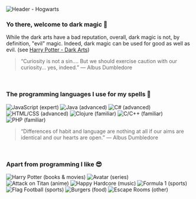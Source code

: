 ![Header - Hogwarts](https://images.ctfassets.net/usf1vwtuqyxm/3QQaEkThAnIAiXveGhJYD9/f79a571dbe9fd456d65e783040601fdc/hogwarts-castle-.jpg?fm=jpg)

### Yo there, welcome to dark magic 👋
While the dark arts have a bad reputation, overall, dark magic is not, by definition, "evil" magic. Indeed, dark magic can be used for good as well as evil. (see [Harry Potter - Dark Arts](https://harrypotter.fandom.com/wiki/Dark_Arts#Ethical_considerations))

> “Curiosity is not a sin…. But we should exercise caution with our curiosity… yes, indeed.” — Albus Dumbledore
<br>

### The programming languages I use for my spells 🧙‍
![JavaScript (expert)](https://img.shields.io/static/v1?label=JavaScript&logo=JavaScript&logoColor=eeeeee&message=expert&color=blue&style=for-the-badge)
![Java (advanced)](https://img.shields.io/static/v1?label=Java&logo=Java&logoColor=eeeeee&message=advanced&color=green&style=for-the-badge)
![C# (advanced)](https://img.shields.io/static/v1?label=C%23&logo=C-Sharp&logoColor=eeeeee&message=advanced&color=green&style=for-the-badge)
![HTML/CSS (advanced)](https://img.shields.io/static/v1?label=HTML%2fCSS&logo=HTML5&logoColor=eeeeee&message=advanced&color=green&style=for-the-badge)
![Clojure (familiar)](https://img.shields.io/static/v1?label=Clojure&logo=Clojure&logoColor=eeeeee&message=familiar&color=yellowgreen&style=for-the-badge)
![C/C++ (familiar)](https://img.shields.io/static/v1?label=C%2fC%2b%2b&logo=C%2b%2b&logoColor=eeeeee&message=familiar&color=yellowgreen&style=for-the-badge)
![PHP (familiar)](https://img.shields.io/static/v1?label=PHP&logo=PHP&logoColor=eeeeee&message=familiar&color=yellowgreen&style=for-the-badge)

> “Differences of habit and language are nothing at all if our aims are identical and our hearts are open.” — Albus Dumbledore
<br>

### Apart from programming I like 😎
![Harry Potter (books & movies)](https://img.shields.io/static/v1?label=books%20%26%20movies&message=Harry%20Potter&color=orange&style=for-the-badge)
![Avatar (series)](https://img.shields.io/static/v1?label=series&message=Avatar&color=orange&style=for-the-badge)
![Attack on Titan (anime)](https://img.shields.io/static/v1?label=anime&message=Attack%20on%20Titan&color=orange&style=for-the-badge)
![Happy Hardcore (music)](https://img.shields.io/static/v1?label=music&message=Happy%20Hardcore&color=orange&style=for-the-badge)
![Formula 1 (sports)](https://img.shields.io/static/v1?label=sports&message=Formula%201&color=orange&style=for-the-badge)
![Flag Football (sports)](https://img.shields.io/static/v1?label=sports&message=Flag%20Football&color=orange&style=for-the-badge)
![Burgers (food)](https://img.shields.io/static/v1?label=food&message=Burgers&color=orange&style=for-the-badge)
![Escape Rooms (other)](https://img.shields.io/static/v1?label=other&message=Escape%20Rooms&color=orange&style=for-the-badge)

<!--
**dark-magic/dark-magic** is a ✨ _special_ ✨ repository because its `README.md` (this file) appears on your GitHub profile.

Here are some ideas to get you started:

- 🔭 I’m currently working on ...
- 🌱 I’m currently learning ...
- 👯 I’m looking to collaborate on ...
- 🤔 I’m looking for help with ...
- 💬 Ask me about ...
- 📫 How to reach me: ...
- 😄 Pronouns: ...
- ⚡ Fun fact: ...
-->
